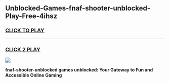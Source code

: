 
## Unblocked-Games-fnaf-shooter-unblocked-Play-Free-4ihsz
<h3>
<a href="https://premium76.site?title=fnaf-shooter-unblocked&ref=19M">CLICK TO PLAY</a></h3>
<hr>

<h3>
<a href="https://premium76.site?title=fnaf-shooter-unblocked&ref=19M">CLICK 2 PLAY</a>
  
</h3>

<a href="https://premium76.site?title=fnaf-shooter-unblocked&ref=19M"><img src="https://clearcache.store/games.png"></a>


**fnaf-shooter-unblocked games unblocked: Your Gateway to Fun and Accessible Online Gaming**
